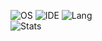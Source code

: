 ![OS](https://img.shields.io/badge/OS-Pop!_OS-informational?style=flat&logo=Pop!_OS)
![IDE](https://img.shields.io/badge/VS-Code-informational?style=flat&logo=VS-Code)
![Lang](https://img.shields.io/badge/Code-C%23-informational?style=flat&logo=CSharp)
<br>
![Stats](https://github-readme-stats.vercel.app/api?username=chillsmeit&show_icons=true&theme=onedark)
